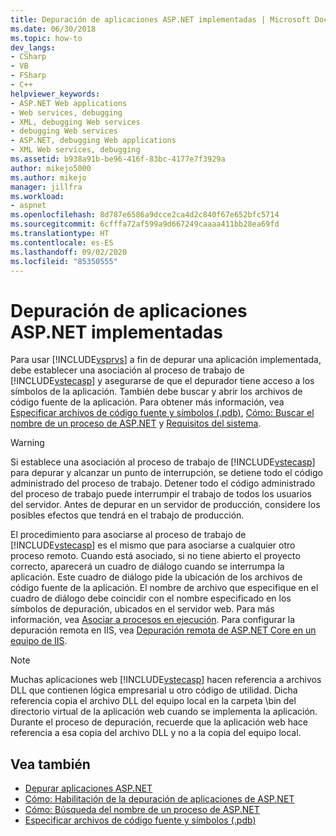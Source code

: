 ```yaml
---
title: Depuración de aplicaciones ASP.NET implementadas | Microsoft Docs
ms.date: 06/30/2018
ms.topic: how-to
dev_langs:
- CSharp
- VB
- FSharp
- C++
helpviewer_keywords:
- ASP.NET Web applications
- Web services, debugging
- XML, debugging Web services
- debugging Web services
- ASP.NET, debugging Web applications
- XML Web services, debugging
ms.assetid: b938a91b-be96-416f-83bc-4177e7f3929a
author: mikejo5000
ms.author: mikejo
manager: jillfra
ms.workload:
- aspnet
ms.openlocfilehash: 8d787e6586a9dcce2ca4d2c840f67e652bfc5714
ms.sourcegitcommit: 6cfffa72af599a9d667249caaaa411bb28ea69fd
ms.translationtype: HT
ms.contentlocale: es-ES
ms.lasthandoff: 09/02/2020
ms.locfileid: "85350555"
---
```

# <a name="debugging-deployed-aspnet-applications"></a>Depuración de aplicaciones ASP.NET implementadas
Para usar [!INCLUDE[vsprvs](../code-quality/includes/vsprvs_md.md)] a fin de depurar una aplicación implementada, debe establecer una asociación al proceso de trabajo de [!INCLUDE[vstecasp](../code-quality/includes/vstecasp_md.md)] y asegurarse de que el depurador tiene acceso a los símbolos de la aplicación. También debe buscar y abrir los archivos de código fuente de la aplicación. Para obtener más información, vea [Especificar archivos de código fuente y símbolos (.pdb)](../debugger/specify-symbol-dot-pdb-and-source-files-in-the-visual-studio-debugger.md), [Cómo: Buscar el nombre de un proceso de ASP.NET](../debugger/how-to-find-the-name-of-the-aspnet-process.md) y [Requisitos del sistema](../debugger/aspnet-debugging-system-requirements.md).

> [!WARNING]
> Si establece una asociación al proceso de trabajo de [!INCLUDE[vstecasp](../code-quality/includes/vstecasp_md.md)] para depurar y alcanzar un punto de interrupción, se detiene todo el código administrado del proceso de trabajo. Detener todo el código administrado del proceso de trabajo puede interrumpir el trabajo de todos los usuarios del servidor. Antes de depurar en un servidor de producción, considere los posibles efectos que tendrá en el trabajo de producción.

El procedimiento para asociarse al proceso de trabajo de [!INCLUDE[vstecasp](../code-quality/includes/vstecasp_md.md)] es el mismo que para asociarse a cualquier otro proceso remoto. Cuando está asociado, si no tiene abierto el proyecto correcto, aparecerá un cuadro de diálogo cuando se interrumpa la aplicación. Este cuadro de diálogo pide la ubicación de los archivos de código fuente de la aplicación. El nombre de archivo que especifique en el cuadro de diálogo debe coincidir con el nombre especificado en los símbolos de depuración, ubicados en el servidor web. Para más información, vea [Asociar a procesos en ejecución](../debugger/attach-to-running-processes-with-the-visual-studio-debugger.md). Para configurar la depuración remota en IIS, vea [Depuración remota de ASP.NET Core en un equipo de IIS](../debugger/remote-debugging-aspnet-on-a-remote-iis-computer.md).

> [!NOTE]
> Muchas aplicaciones web [!INCLUDE[vstecasp](../code-quality/includes/vstecasp_md.md)] hacen referencia a archivos DLL que contienen lógica empresarial u otro código de utilidad. Dicha referencia copia el archivo DLL del equipo local en la carpeta \bin del directorio virtual de la aplicación web cuando se implementa la aplicación. Durante el proceso de depuración, recuerde que la aplicación web hace referencia a esa copia del archivo DLL y no a la copia del equipo local.

## <a name="see-also"></a>Vea también
- [Depurar aplicaciones ASP.NET](../debugger/how-to-enable-debugging-for-aspnet-applications.md)
- [Cómo: Habilitación de la depuración de aplicaciones de ASP.NET](../debugger/how-to-enable-debugging-for-aspnet-applications.md)
- [Cómo: Búsqueda del nombre de un proceso de ASP.NET](../debugger/how-to-find-the-name-of-the-aspnet-process.md)
- [Especificar archivos de código fuente y símbolos (.pdb)](../debugger/specify-symbol-dot-pdb-and-source-files-in-the-visual-studio-debugger.md)